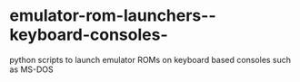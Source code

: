 # emulator-rom-launchers--keyboard-consoles-
python scripts to launch emulator ROMs on keyboard based consoles such as MS-DOS
